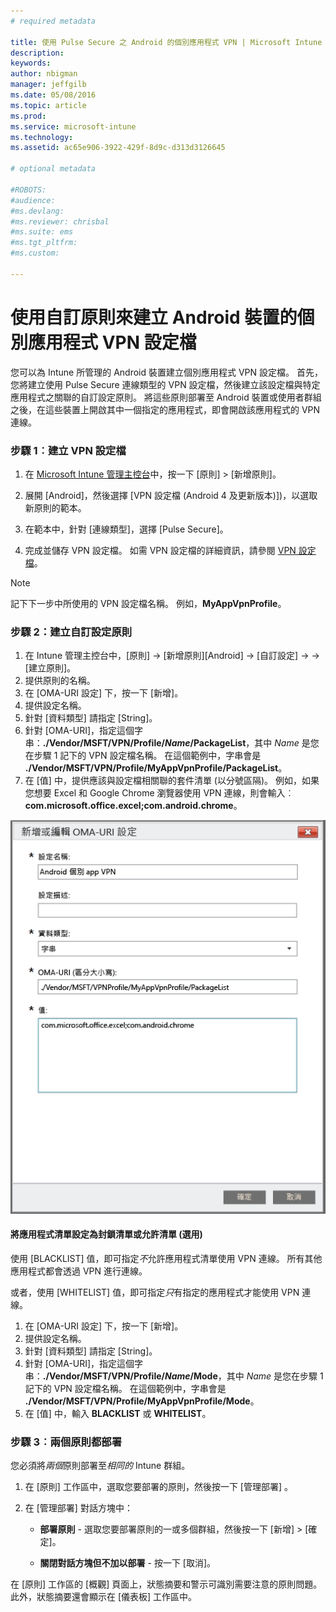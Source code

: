```yaml
---
# required metadata

title: 使用 Pulse Secure 之 Android 的個別應用程式 VPN | Microsoft Intune
description:
keywords:
author: nbigman
manager: jeffgilb
ms.date: 05/08/2016
ms.topic: article
ms.prod:
ms.service: microsoft-intune
ms.technology:
ms.assetid: ac65e906-3922-429f-8d9c-d313d3126645

# optional metadata

#ROBOTS:
#audience:
#ms.devlang:
#ms.reviewer: chrisbal
#ms.suite: ems
#ms.tgt_pltfrm:
#ms.custom:

---
```


# 使用自訂原則來建立 Android 裝置的個別應用程式 VPN 設定檔

您可以為 Intune 所管理的 Android 裝置建立個別應用程式 VPN 設定檔。 首先，您將建立使用 Pulse Secure 連線類型的 VPN 設定檔，然後建立該設定檔與特定應用程式之關聯的自訂設定原則。 將這些原則部署至 Android 裝置或使用者群組之後，在這些裝置上開啟其中一個指定的應用程式，即會開啟該應用程式的 VPN 連線。 

### 步驟 1︰建立 VPN 設定檔

1. 在 [Microsoft Intune 管理主控台](https://manage.microsoft.com)中，按一下 [原則] > [新增原則]。
2. 展開 [Android]，然後選擇 [VPN 設定檔 (Android 4 及更新版本)])，以選取新原則的範本。

3. 在範本中，針對 [連線類型]，選擇 [Pulse Secure]。
4. 完成並儲存 VPN 設定檔。 如需 VPN 設定檔的詳細資訊，請參閱 [VPN 設定檔](Help%20users%20connect%20to%20their%20work%20using%20VPN%20profiles%20with%20Microsoft%20Intune.md)。

> [!NOTE]
記下下一步中所使用的 VPN 設定檔名稱。 例如，**MyAppVpnProfile**。
   
### 步驟 2：建立自訂設定原則
    
   1. 在 Intune 管理主控台中，[原則] -> [新增原則][Android] -> [自訂設定] ->  -> [建立原則]。
   2. 提供原則的名稱。
   3. 在 [OMA-URI 設定] 下，按一下 [新增]。
   4. 提供設定名稱。
   5. 針對 [資料類型] 請指定 [String]。
   6. 針對 [OMA-URI]，指定這個字串：**./Vendor/MSFT/VPN/Profile/*Name*/PackageList**，其中 *Name* 是您在步驟 1 記下的 VPN 設定檔名稱。 在這個範例中，字串會是 **./Vendor/MSFT/VPN/Profile/MyAppVpnProfile/PackageList**。
   7.   在 [值] 中，提供應該與設定檔相關聯的套件清單 (以分號區隔)。  例如，如果您想要 Excel 和 Google Chrome 瀏覽器使用 VPN 連線，則會輸入︰**com.microsoft.office.excel;com.android.chrome**。
  

   ![Android 個別應用程式 VPN 自訂原則範例](..\media\android_per_app_vpn_oma_uri.png) 
#### 將應用程式清單設定為封鎖清單或允許清單 (選用)
使用 [BLACKLIST] 值，即可指定*不*允許應用程式清單使用 VPN 連線。  所有其他應用程式都會透過 VPN 進行連線。

或者，使用 [WHITELIST] 值，即可指定*只*有指定的應用程式才能使用 VPN 連線。
 

1.  在 [OMA-URI 設定] 下，按一下 [新增]。
2.  提供設定名稱。
3.  針對 [資料類型] 請指定 [String]。
4.  針對 [OMA-URI]，指定這個字串：**./Vendor/MSFT/VPN/Profile/*Name*/Mode**，其中 *Name* 是您在步驟 1 記下的 VPN 設定檔名稱。 在這個範例中，字串會是 **./Vendor/MSFT/VPN/Profile/MyAppVpnProfile/Mode**。
5.  在 [值] 中，輸入 **BLACKLIST** 或 **WHITELIST**。 


   
### 步驟 3︰兩個原則都部署

您必須將*兩個*原則部署至*相同的* Intune 群組。

   1.  在 [原則]  工作區中，選取您要部署的原則，然後按一下 [管理部署] 。

2.  在 [管理部署]  對話方塊中：

    -   **部署原則** - 選取您要部署原則的一或多個群組，然後按一下 [新增] &gt; [確定]。

    -   **關閉對話方塊但不加以部署** - 按一下 [取消]。

在 [原則]  工作區的 [概觀]  頁面上，狀態摘要和警示可識別需要注意的原則問題。 此外，狀態摘要還會顯示在 [儀表板] 工作區中。



<!--HONumber=Jun16_HO1-->


